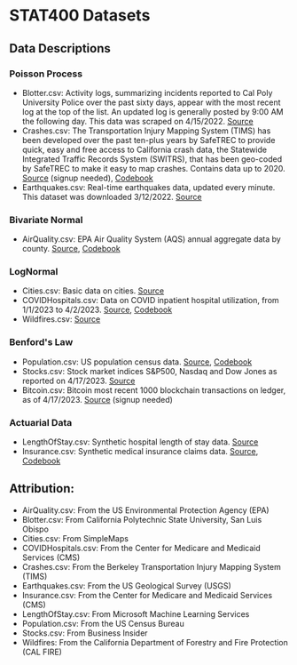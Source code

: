 # STAT400 Datasets

## Data Descriptions

### Poisson Process

 - Blotter.csv: Activity logs, summarizing incidents reported to Cal Poly University Police over the past sixty days, appear with the most recent log at the top of the list. An updated log is generally posted by 9:00 AM the following day. This data was scraped on 4/15/2022. [Source](https://afd.calpoly.edu/police/campus-reports/logs)
 - Crashes.csv: The Transportation Injury Mapping System (TIMS) has been developed over the past ten-plus years by SafeTREC to provide quick, easy and free access to California crash data, the Statewide Integrated Traffic Records System (SWITRS), that has been geo-coded by SafeTREC to make it easy to map crashes. Contains data up to 2020. [Source](https://tims.berkeley.edu/) (signup needed), [Codebook](https://tims.berkeley.edu/help/SWITRS.php#Codebook)
 - Earthquakes.csv: Real-time earthquakes data, updated every minute. This dataset was downloaded 3/12/2022. [Source](https://earthquake.usgs.gov/earthquakes/feed/v1.0/csv.php)

### Bivariate Normal

 - AirQuality.csv: EPA Air Quality System (AQS) annual aggregate data by county. [Source](https://aqs.epa.gov/aqsweb/airdata/download_files.html#Annual), [Codebook](https://aqs.epa.gov/aqsweb/airdata/FileFormats.html#_annual_summary_files)

### LogNormal

 - Cities.csv: Basic data on cities. [Source](https://simplemaps.com/data/us-cities)
 - COVIDHospitals.csv: Data on COVID inpatient hospital utilization, from 1/1/2023 to 4/2/2023. [Source](https://data.cms.gov/covid-19/covid-19-nursing-home-data), [Codebook](https://data.cms.gov/sites/default/files/2022-11/COVID-19%20Nursing%20Home%20Data%20Dictionary%2011.20.2022.pdf)
 - Wildfires.csv: [Source](https://www.fire.ca.gov/incidents)

### Benford's Law

 - Population.csv: US population census data. [Source](https://www.census.gov/data/tables/time-series/demo/popest/2020s-counties-total.html), [Codebook](https://www2.census.gov/programs-surveys/popest/technical-documentation/file-layouts/2020-2022/CO-EST2022-ALLDATA.pdf)
 - Stocks.csv: Stock market indices S&P500, Nasdaq and Dow Jones as reported on 4/17/2023. [Source](https://markets.businessinsider.com/index/components/)
 - Bitcoin.csv: Bitcoin most recent 1000 blockchain transactions on ledger, as of 4/17/2023. [Source](https://cloud.google.com/blog/topics/public-datasets/bitcoin-in-bigquery-blockchain-analytics-on-public-data) (signup needed)

### Actuarial Data

 - LengthOfStay.csv: Synthetic hospital length of stay data. [Source](https://microsoft.github.io/r-server-hospital-length-of-stay/input_data.html)
 - Insurance.csv: Synthetic medical insurance claims data. [Source](https://www.cms.gov/Research-Statistics-Data-and-Systems/Downloadable-Public-Use-Files/SynPUFs/DE_Syn_PUF), [Codebook](https://www.cms.gov/Research-Statistics-Data-and-Systems/Downloadable-Public-Use-Files/SynPUFs/Downloads/SynPUF_DUG.pdf)

## Attribution:

 - AirQuality.csv: From the US Environmental Protection Agency (EPA)
 - Blotter.csv: From California Polytechnic State University, San Luis Obispo
 - Cities.csv: From SimpleMaps
 - COVIDHospitals.csv: From the Center for Medicare and Medicaid Services (CMS)
 - Crashes.csv: From the Berkeley Transportation Injury Mapping System (TIMS)
 - Earthquakes.csv: From the US Geological Survey (USGS)
 - Insurance.csv: From the Center for Medicare and Medicaid Services (CMS)
 - LengthOfStay.csv: From Microsoft Machine Learning Services
 - Population.csv: From the US Census Bureau
 - Stocks.csv: From Business Insider
 - Wildfires: From the California Department of Forestry and Fire Protection (CAL FIRE)
